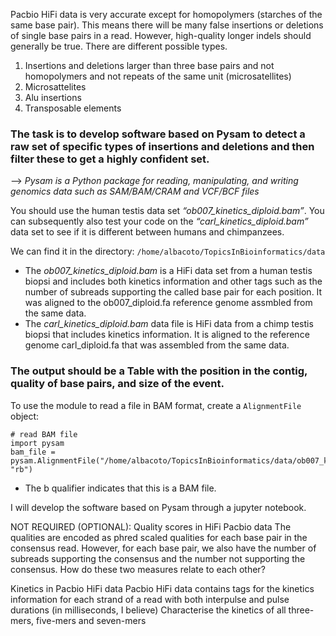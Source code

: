 Pacbio HiFi data is very accurate except for homopolymers (starches of the same base pair). This means there will be many false insertions or deletions of single base pairs in a read. 
However, high-quality longer indels should generally be true. There are different possible types.

1.	Insertions and deletions larger than three base pairs and not homopolymers and not repeats of the same unit (microsatellites)
2.	Microsattelites
3.	Alu insertions
4.	Transposable elements

### The task is to develop software based on Pysam to detect a raw set of specific types of insertions and deletions and then filter these to get a highly confident set.

--> *Pysam is a Python package for reading, manipulating, and writing genomics data such as SAM/BAM/CRAM and VCF/BCF files*

You should use the human testis data set *“ob007_kinetics_diploid.bam”*.  You can subsequently also test your code on the *“carl_kinetics_diploid.bam”* data set to see if it is different between humans and chimpanzees.

We can find it in the directory: ```/home/albacoto/TopicsInBioinformatics/data ```

- The *ob007_kinetics_diploid.bam* is a HiFi data set from a human testis biopsi and includes both kinetics information and other tags such as the number of subreads supporting the called base pair for each position. It was aligned to the ob007_diploid.fa reference genome assmbled from the same data.
- The *carl_kinetics_diploid.bam* data file is HiFi data from a chimp testis biopsi that includes kinetics information. It is aligned to the reference genome carl_diploid.fa that was assembled from the same data.


### The output should be a Table with the position in the contig, quality of base pairs, and size of the event. 


To use the module to read a file in BAM format, create a ```AlignmentFile``` object:
```
# read BAM file
import pysam
bam_file = pysam.AlignmentFile("/home/albacoto/TopicsInBioinformatics/data/ob007_kinetics_diploid.bam", "rb")
```
- The b qualifier indicates that this is a BAM file. 

I will develop the software based on Pysam through a jupyter notebook.










NOT REQUIRED (OPTIONAL):
Quality scores in HiFi Pacbio data
The qualities are encoded as phred scaled qualities for each base pair in the consensus read. However, for each base pair, we also have the number of subreads supporting the consensus and the number not supporting the consensus. How do these two measures relate to each other?

Kinetics in Pacbio HiFi data
Pacbio HiFi data contains tags for the kinetics information for each strand of a read with both interpulse and pulse durations (in milliseconds, I believe) 
Characterise the kinetics of all three-mers, five-mers and seven-mers
